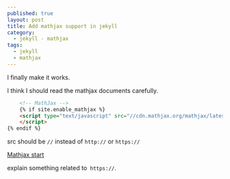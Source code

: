 ```yaml
---
published: true
layout: post
title: Add mathjax support in jekyll
category:
  - jekyll - mathjax
tags:
  - jekyll
  - mathjax
---
```

I finally make it works.

I think I should read the mathjax documents carefully.

```html
    <!-- MathJax -->
    {% if site.enable_mathjax %}
    <script type="text/javascript" src="//cdn.mathjax.org/mathjax/latest/MathJax.js?config=TeX-AMS-MML_HTMLorMML">
    </script>
{% endif %}
```

src should be `//` instead of `http://` or `https://`

[Mathjax start](http://docs.mathjax.org/en/latest/start.html)

explain something related to` https://`.
